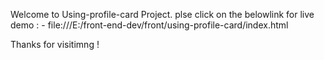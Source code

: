 Welcome to  Using-profile-card Project.
plse click on the belowlink for live demo : -
 file:///E:/front-end-dev/front/using-profile-card/index.html

Thanks for visitimng !